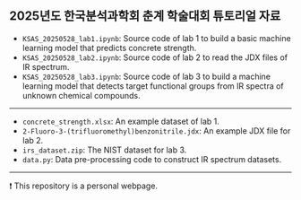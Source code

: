 ## 2025년도 한국분석과학회 춘계 학술대회 튜토리얼 자료


- ``KSAS_20250528_lab1.ipynb``: Source code of lab 1 to build a basic machine learning model that predicts concrete strength.
- ``KSAS_20250528_lab2.ipynb``: Source code of lab 2 to read the JDX files of IR spectrum.
- ``KSAS_20250528_lab3.ipynb``: Source code of lab 3 to build a machine learning model that detects target functional groups from IR spectra of unknown chemical compounds.

---

- ``concrete_strength.xlsx``: An example dataset of lab 1.
- ``2-Fluoro-3-(trifluoromethyl)benzonitrile.jdx``: An example JDX file for lab 2.
- ``irs_dataset.zip``: The NIST dataset for lab 3.
- ``data.py``: Data pre-processing code to construct IR spectrum datasets.

---
:exclamation: This repository is a personal webpage.
